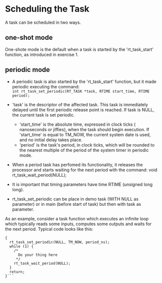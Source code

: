 # Scheduling the Task
A task can be scheduled in two ways.

## one-shot mode
One-shote mode is the default when a task is started by the 'rt_task_start' function, as introduced in exercise 1.

## periodic mode
* A periodic task is also started by the 'rt_task_start' function, but it made periodic executing the command:<br>
`int rt_task_set_periodic(RT_TASK *task, RTIME start_time, RTIME period);`

* 'task' is the descriptor of the affected task. This task is immediately delayed until the first periodic release point is reached. If task is NULL, the current task is set periodic.
    * 'start_time' is the absolute time, expressed in clock ticks ( nanoseconds or jiffies), when the task should begin execution. If 'start_time' is equal to TM_NOW, the current system date is used, and no initial delay takes place.
    * 'period' is the task's period, in clock ticks, which will be rounded to the nearest multiple of the period of the system timer in periodic mode. 
* When a period task has perfomed its functionality, it releases the processor and starts waiting for the next period with the command:
void rt_task_wait_period(NULL);
* It is important that timing parameters have time RTIME (unsigned long long).
* rt_task_set_periodic can be place in demo task (WITH NULL as parameter) or in main (before start of task) but then with task as parameter.

As an example, consider a task function which executes an infinite loop which typically reads some inputs, computes some outputs and waits for the next period. Typical code looks like this:

```void task_function(void *arg)
{
  rt_task_set_periodic(NULL, TM_NOW, period_ns);
  while (1) {
    /*
      Do your thing here
     */
    rt_task_wait_period(NULL);
  }
  return;
}```
